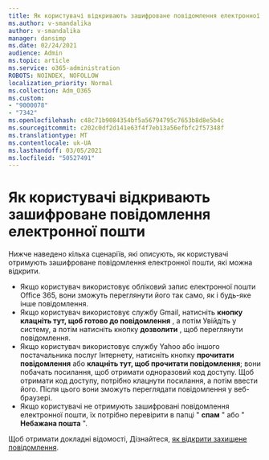 ```yaml
---
title: Як користувачі відкривають зашифроване повідомлення електронної пошти
ms.author: v-smandalika
author: v-smandalika
manager: dansimp
ms.date: 02/24/2021
audience: Admin
ms.topic: article
ms.service: o365-administration
ROBOTS: NOINDEX, NOFOLLOW
localization_priority: Normal
ms.collection: Adm_O365
ms.custom:
- "9000078"
- "7342"
ms.openlocfilehash: c48c71b9084354bf5a56794795c7653b8d8e5b4c
ms.sourcegitcommit: c202c0df2d141e63f4f7eb13a56efbfc2f57348f
ms.translationtype: MT
ms.contentlocale: uk-UA
ms.lasthandoff: 03/05/2021
ms.locfileid: "50527491"
---
```

# <a name="how-users-open-an-encrypted-email-message"></a>Як користувачі відкривають зашифроване повідомлення електронної пошти

Нижче наведено кілька сценаріїв, які описують, як користувачі отримують зашифроване повідомлення електронної пошти, які можна відкрити.

- Якщо користувач використовує обліковий запис електронної пошти Office 365, вони зможуть переглянути його так само, як і будь-яке інше повідомлення.
- Якщо користувач використовує службу Gmail, натисніть **кнопку клацніть тут, щоб готово до повідомлення** , а потім Увійдіть у систему, а потім натисніть кнопку **дозволити** , щоб переглянути повідомлення.
- Якщо користувач використовує службу Yahoo або іншого постачальника послуг Інтернету, натисніть кнопку **прочитати повідомлення** або **клацніть тут, щоб прочитати повідомлення**; вони побачать посилання, щоб отримати одноразовий код доступу. Щоб отримати код доступу, потрібно клацнути посилання, а потім ввести його. Після цього вони зможуть переглядати повідомлення у веб-браузері.
- Якщо користувачі не отримують зашифровані повідомлення електронної пошти, їх потрібно перевірити в папці " **спам** " або " **Небажана пошта** ".

Щоб отримати докладні відомості, Дізнайтеся, [як відкрити захищене повідомлення](https://support.microsoft.com/topic/how-do-i-open-a-protected-message-1157a286-8ecc-4b1e-ac43-2a608fbf3098).